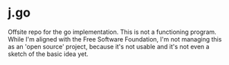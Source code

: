 # j.go
Offsite repo for the go implementation.
This is not a functioning program. While I'm aligned with the Free Software Foundation,
I'm not managing this as an 'open source' project, because it's not usable and it's
not even a sketch of the basic idea yet.
